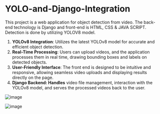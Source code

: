 # YOLO-and-Django-Integration

This project is a web application for object detection from video. The back-end technology is Django and front-end is HTML, CSS & JAVA SCRIPT. Detection is done by utilizing YOLOV8 model.

1. **YOLOv8 Integration**: Utilizes the latest YOLOv8 model for accurate and efficient object detection.
2. **Real-Time Processing**: Users can upload videos, and the application processes them in real time, drawing bounding boxes and labels on detected objects.
3. **User-Friendly Interface**: The front end is designed to be intuitive and responsive, allowing seamless video uploads and displaying results directly on the page.
4. **Django Backend: Handles** video file management, interaction with the YOLOv8 model, and serves the processed videos back to the user.

![image](https://github.com/user-attachments/assets/511c0c48-5fb0-4ab7-9511-ffc1cbe677cc)

![image](https://github.com/user-attachments/assets/9ee18c5a-ab85-40d4-9133-478f5af4e94f)
